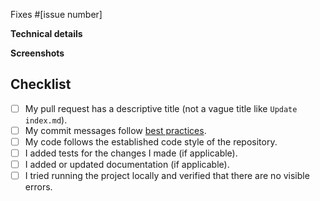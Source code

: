 <!-- If PR doesn't fully resolve the issue, replace 'Fixes' below with 'Related to'. -->
<!-- If there is no issue being resolved, open one before creating this pull request. -->
Fixes #[issue number]

<!-- Concisely describe what the pull request does. -->

**Technical details**
<!-- Add any other information or technical details about the implementation; or delete the section entirely. -->

**Screenshots**
<!-- Add screenshots to show the problem and the solution; or delete the section entirely. -->

## Checklist
<!-- Replace  the [ ] with [x] to check the boxes. --> 
- [ ] My pull request has a descriptive title (not a vague title like `Update
  index.md`).
- [ ] My commit messages follow [best practices][best_practices].
- [ ] My code follows the established code style of the repository.
- [ ] I added tests for the changes I made (if applicable).
- [ ] I added or updated documentation (if applicable).
- [ ] I tried running the project locally and verified that there are no
  visible errors.

[best_practices]:https://gist.github.com/robertpainsi/b632364184e70900af4ab688decf6f53